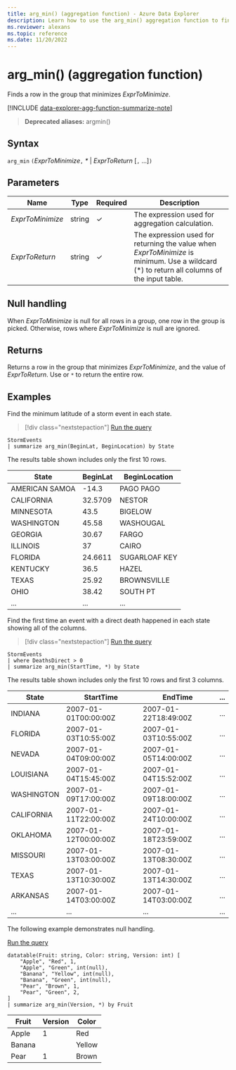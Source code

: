 ```yaml
---
title: arg_min() (aggregation function) - Azure Data Explorer
description: Learn how to use the arg_min() aggregation function to find a row in a group that minimizes the input expression.
ms.reviewer: alexans
ms.topic: reference
ms.date: 11/20/2022
---
```

# arg_min() (aggregation function)

Finds a row in the group that minimizes *ExprToMinimize*.

[!INCLUDE [data-explorer-agg-function-summarize-note](../../includes/data-explorer-agg-function-summarize-note.md)]

> **Deprecated aliases:** argmin()

## Syntax

`arg_min` `(`*ExprToMinimize*`,` *\** | *ExprToReturn*  [`,` ...]`)`

## Parameters

| Name | Type | Required | Description |
|--|--|--|--|
| *ExprToMinimize*| string | &check; | The expression used for aggregation calculation. |
| *ExprToReturn* | string | &check; | The expression used for returning the value when *ExprToMinimize* is minimum. Use a wildcard (*) to return all columns of the input table. |
  
## Null handling

When *ExprToMinimize* is null for all rows in a group, one row in the group is picked. Otherwise, rows where *ExprToMinimize* is null are ignored.

## Returns

Returns a row in the group that minimizes *ExprToMinimize*, and the value of *ExprToReturn*. Use or `*` to return the entire row.

## Examples

Find the minimum latitude of a storm event in each state.

> [!div class="nextstepaction"]
> <a href="https://dataexplorer.azure.com/clusters/help/databases/Samples?query=H4sIAAAAAAAAAwsuyS/KdS1LzSspVuCqUSguzc1NLMqsSlVILEqPz83M03BKTc/M80ks0VGAsPKTE0sy8/M0FZIqFYJLEktSASw9sGhCAAAA)" target="_blank">Run the query</a>

```kusto
StormEvents 
| summarize arg_min(BeginLat, BeginLocation) by State
```

The results table shown includes only the first 10 rows.

| State          | BeginLat | BeginLocation |
| -------------- | -------- | ------------- |
| AMERICAN SAMOA | -14.3    | PAGO PAGO     |
| CALIFORNIA     | 32.5709  | NESTOR        |
| MINNESOTA      | 43.5     | BIGELOW       |
| WASHINGTON     | 45.58    | WASHOUGAL     |
| GEORGIA        | 30.67    | FARGO         |
| ILLINOIS       | 37       | CAIRO         |
| FLORIDA        | 24.6611  | SUGARLOAF KEY |
| KENTUCKY       | 36.5     | HAZEL         |
| TEXAS          | 25.92    | BROWNSVILLE   |
| OHIO           | 38.42    | SOUTH PT      |
| ... | ... | ... |

Find the first time an event with a direct death happened in each state showing all of the columns.

> [!div class="nextstepaction"]
> <a href="https://dataexplorer.azure.com/clusters/help/databases/Samples?query=H4sIAAAAAAAAAwsuyS/KdS1LzSsp5qpRKM9ILUpVcElNLMkodsksSk0uUbBTMABKFJfm5iYWZValKiQWpcfnZuZpBJckFpWEZOam6ihoaSokVSoABUpSAdlWy7VPAAAA)" target="_blank">Run the query</a>

```kusto
StormEvents
| where DeathsDirect > 0
| summarize arg_min(StartTime, *) by State
```

The results table shown includes only the first 10 rows and first 3 columns.

| State      | StartTime            | EndTime              | ... |
| ---------- | -------------------- | -------------------- | --- |
| INDIANA    | 2007-01-01T00:00:00Z | 2007-01-22T18:49:00Z | ... |
| FLORIDA    | 2007-01-03T10:55:00Z | 2007-01-03T10:55:00Z | ... |
| NEVADA     | 2007-01-04T09:00:00Z | 2007-01-05T14:00:00Z | ... |
| LOUISIANA  | 2007-01-04T15:45:00Z | 2007-01-04T15:52:00Z | ... |
| WASHINGTON | 2007-01-09T17:00:00Z | 2007-01-09T18:00:00Z | ... |
| CALIFORNIA | 2007-01-11T22:00:00Z | 2007-01-24T10:00:00Z | ... |
| OKLAHOMA   | 2007-01-12T00:00:00Z | 2007-01-18T23:59:00Z | ... |
| MISSOURI   | 2007-01-13T03:00:00Z | 2007-01-13T08:30:00Z | ... |
| TEXAS      | 2007-01-13T10:30:00Z | 2007-01-13T14:30:00Z | ... |
| ARKANSAS   | 2007-01-14T03:00:00Z | 2007-01-14T03:00:00Z | ... |
| ... | ... | ... | ... |

The following example demonstrates null handling.

<a href="https://dataexplorer.azure.com/clusters/kvc6bc487453a064d3c9de.northeurope/databases/new-free-database?query=H4sIAAAAAAAAA31PwQrCMAy97ytCT530osfdnKBX8SCIiHQsjEKWjrRjKH68nWwoguYdkry8l5DaxoSKUG+ld7GAEMVxY2Djycu7PaIE57kAxzGHcwYp1LrrCJUBdcA6paX5oneCyKlIHs09UT4JSssJo+KERH74K/m1ZI9WxnkpfuCP6zM/+1Ymu2QPCH3bWnF3BCvNtXWsp5cMLHKobvD6/wlU5dHuDwEAAA==)" target="_blank">Run the query</a>

```kusto
datatable(Fruit: string, Color: string, Version: int) [
    "Apple", "Red", 1,
    "Apple", "Green", int(null),
    "Banana", "Yellow", int(null),
    "Banana", "Green", int(null),
    "Pear", "Brown", 1,
    "Pear", "Green", 2,
]
| summarize arg_min(Version, *) by Fruit
```

| Fruit | Version | Color |
|--|--|--|
| Apple | 1 | Red |
| Banana |  | Yellow |
| Pear | 1 | Brown |
